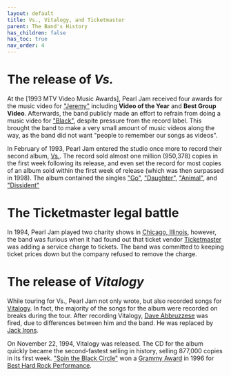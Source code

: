 ```yaml
---
layout: default
title: Vs., Vitalogy, and Ticketmaster
parent: The Band's History
has_children: false
has_toc: true
nav_order: 4
---
```


# The release of *Vs.*

At the [1993 MTV Video Music Awards], Pearl Jam received four awards for the music video for ["Jeremy"](https://google.com) including **Video of the Year** and **Best Group Video**. Afterwards, the band publicly made an effort to refrain from doing a music video for ["Black"](https://google.com), despite pressure from the record label. This brought the band to make a very small amount of music videos along the way, as the band did not want "people to remember our songs as videos". 

In February of 1993, Pearl Jam entered the studio once more to record their second album, [Vs.](https://google.com). The record sold almost one million (950,378) copies in the first week following its release, and even set the record for most copies of an album sold within the first week of release (which was then surpassed in 1998). The album contained the singles ["Go"](https://google.com), ["Daughter"](https://google.com), ["Animal"](https://google.com), and ["Dissident"](https://google.com)

# The Ticketmaster legal battle

In 1994, Pearl Jam played two charity shows in [Chicago, Illinois](https://pearljamopedia.ml/docs/Notable-Mentions/Locations/Chicago-IL), however, the band was furious when it had found out that ticket vendor [Ticketmaster](https://google.com) was adding a service charge to tickets. The band was committed to keeping ticket prices down but the company refused to remove the charge. 

# The release of *Vitalogy*

While touring for Vs., Pearl Jam not only wrote, but also recorded songs for [Vitalogy](https://google.com). In fact, the majority of the songs for the album were recorded on breaks during the tour. After recording Vitalogy, [Dave Abbruzzese](https://pearljamopedia.ml/docs/Notable-Mentions/Past-Members/Dave-Abbruzzese) was fired, due to differences between him and the band. He was replaced by [Jack Irons](https://pearljamopedia.ml/docs/Notable-Mentions/Past-Members/Jack-Irons).

On November 22, 1994, Vitalogy was released. The CD for the album quickly became the second-fastest selling in history, selling 877,000 copies in its first week. ["Spin the Black Circle"](https://google.com) won a [Grammy Award](https://google.com) in 1996 for [Best Hard Rock Performance](https://google.com).
